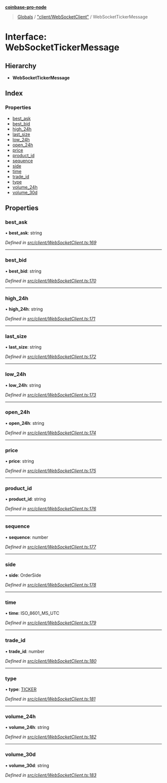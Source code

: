 **[coinbase-pro-node](../README.md)**

> [Globals](../globals.md) / ["client/WebSocketClient"](../modules/_client_websocketclient_.md) / WebSocketTickerMessage

# Interface: WebSocketTickerMessage

## Hierarchy

- **WebSocketTickerMessage**

## Index

### Properties

- [best_ask](_client_websocketclient_.websockettickermessage.md#best_ask)
- [best_bid](_client_websocketclient_.websockettickermessage.md#best_bid)
- [high_24h](_client_websocketclient_.websockettickermessage.md#high_24h)
- [last_size](_client_websocketclient_.websockettickermessage.md#last_size)
- [low_24h](_client_websocketclient_.websockettickermessage.md#low_24h)
- [open_24h](_client_websocketclient_.websockettickermessage.md#open_24h)
- [price](_client_websocketclient_.websockettickermessage.md#price)
- [product_id](_client_websocketclient_.websockettickermessage.md#product_id)
- [sequence](_client_websocketclient_.websockettickermessage.md#sequence)
- [side](_client_websocketclient_.websockettickermessage.md#side)
- [time](_client_websocketclient_.websockettickermessage.md#time)
- [trade_id](_client_websocketclient_.websockettickermessage.md#trade_id)
- [type](_client_websocketclient_.websockettickermessage.md#type)
- [volume_24h](_client_websocketclient_.websockettickermessage.md#volume_24h)
- [volume_30d](_client_websocketclient_.websockettickermessage.md#volume_30d)

## Properties

### best_ask

• **best_ask**: string

_Defined in [src/client/WebSocketClient.ts:169](https://github.com/bennycode/coinbase-pro-node/blob/ee94ab6/src/client/WebSocketClient.ts#L169)_

---

### best_bid

• **best_bid**: string

_Defined in [src/client/WebSocketClient.ts:170](https://github.com/bennycode/coinbase-pro-node/blob/ee94ab6/src/client/WebSocketClient.ts#L170)_

---

### high_24h

• **high_24h**: string

_Defined in [src/client/WebSocketClient.ts:171](https://github.com/bennycode/coinbase-pro-node/blob/ee94ab6/src/client/WebSocketClient.ts#L171)_

---

### last_size

• **last_size**: string

_Defined in [src/client/WebSocketClient.ts:172](https://github.com/bennycode/coinbase-pro-node/blob/ee94ab6/src/client/WebSocketClient.ts#L172)_

---

### low_24h

• **low_24h**: string

_Defined in [src/client/WebSocketClient.ts:173](https://github.com/bennycode/coinbase-pro-node/blob/ee94ab6/src/client/WebSocketClient.ts#L173)_

---

### open_24h

• **open_24h**: string

_Defined in [src/client/WebSocketClient.ts:174](https://github.com/bennycode/coinbase-pro-node/blob/ee94ab6/src/client/WebSocketClient.ts#L174)_

---

### price

• **price**: string

_Defined in [src/client/WebSocketClient.ts:175](https://github.com/bennycode/coinbase-pro-node/blob/ee94ab6/src/client/WebSocketClient.ts#L175)_

---

### product_id

• **product_id**: string

_Defined in [src/client/WebSocketClient.ts:176](https://github.com/bennycode/coinbase-pro-node/blob/ee94ab6/src/client/WebSocketClient.ts#L176)_

---

### sequence

• **sequence**: number

_Defined in [src/client/WebSocketClient.ts:177](https://github.com/bennycode/coinbase-pro-node/blob/ee94ab6/src/client/WebSocketClient.ts#L177)_

---

### side

• **side**: OrderSide

_Defined in [src/client/WebSocketClient.ts:178](https://github.com/bennycode/coinbase-pro-node/blob/ee94ab6/src/client/WebSocketClient.ts#L178)_

---

### time

• **time**: ISO_8601_MS_UTC

_Defined in [src/client/WebSocketClient.ts:179](https://github.com/bennycode/coinbase-pro-node/blob/ee94ab6/src/client/WebSocketClient.ts#L179)_

---

### trade_id

• **trade_id**: number

_Defined in [src/client/WebSocketClient.ts:180](https://github.com/bennycode/coinbase-pro-node/blob/ee94ab6/src/client/WebSocketClient.ts#L180)_

---

### type

• **type**: [TICKER](../enums/_client_websocketclient_.websocketresponsetype.md#ticker)

_Defined in [src/client/WebSocketClient.ts:181](https://github.com/bennycode/coinbase-pro-node/blob/ee94ab6/src/client/WebSocketClient.ts#L181)_

---

### volume_24h

• **volume_24h**: string

_Defined in [src/client/WebSocketClient.ts:182](https://github.com/bennycode/coinbase-pro-node/blob/ee94ab6/src/client/WebSocketClient.ts#L182)_

---

### volume_30d

• **volume_30d**: string

_Defined in [src/client/WebSocketClient.ts:183](https://github.com/bennycode/coinbase-pro-node/blob/ee94ab6/src/client/WebSocketClient.ts#L183)_
